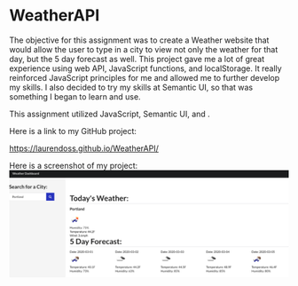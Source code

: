 # WeatherAPI
The objective for this assignment was to create a Weather website that would allow the user to type in a city to view not only the weather for that day, but the 5 day forecast as well. This project gave me a lot of great experience using web API, JavaScript functions, and localStorage. It really reinforced JavaScript principles for me and allowed me to further develop my skills. I also decided to try my skills at Semantic UI, so that was something I began to learn and use. 
 

This assignment utilized JavaScript, Semantic UI, and . 

Here is a link to my GitHub project: 

 https://laurendoss.github.io/WeatherAPI/

Here is a screenshot of my project: 
![](./assets/img/screenshot.png)